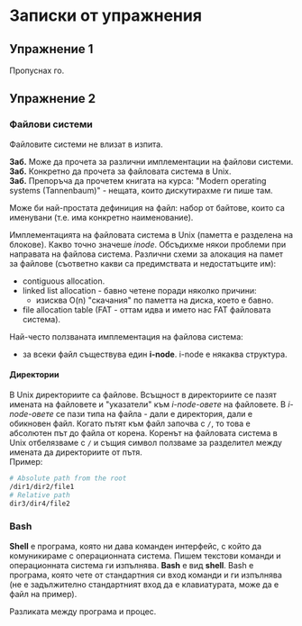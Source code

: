 # Записки от упражнения

## Упражнение 1 

Пропуснах го.

## Упражнение 2

### Файлови системи

Файловите системи не влизат в изпита.

**Заб.** Може да прочета за различни имплементации на файлови системи.  
**Заб.** Конкретно да прочета за файловата система в Unix.  
**Заб.** Препоръча да прочетем книгата на курса: "Modern operating systems (Tannenbaum)" - нещата, които дискутирахме ги пише там.  

Може би най-простата дефиниция на файл: набор от байтове, които са именувани (т.е. има конкретно наименование).

Имплементацията на файловата система в Unix (паметта е разделена на блокове). Какво точно значеше *inode*. Обсъдихме някои проблеми при направата на файлова система.
Различни схеми за алокация на памет за файлове (съответно какви са предимствата и недостатъците им):
- contiguous allocation.
- linked list allocation - бавно четене поради няколко причини:
  - изисква O(n) "скачания" по паметта на диска, което е бавно.
- file allocation table (FAT - оттам идва и името нас FAT файловата система).

Най-често ползваната имплементация на файлова система:
- за всеки файл съществува един **i-node**. i-node е някаква структура.

#### Директории

В Unix директориите са файлове. Всъщност в директориите се пазят имената на файловете и "указатели" към *i-node-овете* на файловете. 
В *i-node-овете* се пази типа на файла - дали е директория, дали е обикновен файл. Когато пътят към файл започва с `/`, то това е абсолютен път до файла от корена. 
Коренът на файловата система в Unix отбелязваме с `/` и същия символ ползваме за разделител между имената да директориите от пътя.  
Пример:
```bash
# Absolute path from the root
/dir1/dir2/file1
# Relative path
dir3/dir4/file2
```

### Bash

**Shell** е програма, която ни дава команден интерфейс, с който да комуникираме с операционната система. Пишем текстови команди и операционната система ги изпълнява.
**Bash** е вид **shell**. Bash е програма, която чете от стандартния си вход команди и ги изпълнява (не е задължително стандартният вход да е клавиатурата, може да е файл на пример).

Разликата между програма и процес.

